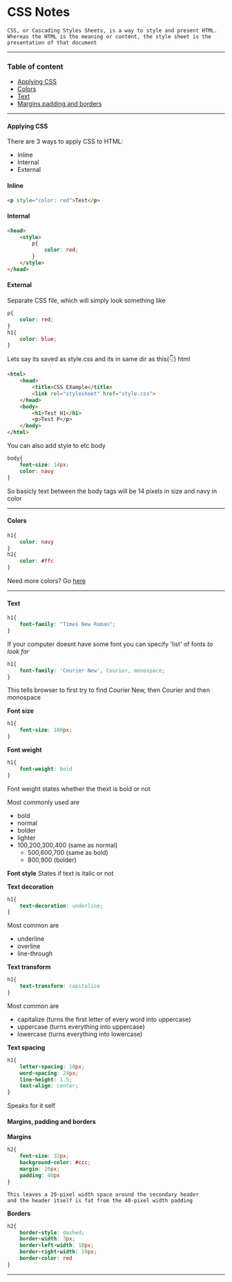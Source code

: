 # CSS Notes

```
CSS, or Cascading Styles Sheets, is a way to style and present HTML. 
Whereas the HTML is the meaning or content, the style sheet is the
presentation of that document
```

---
### Table of content
-    [Applying CSS](#Applying)
-    [Colors](#Colors)
-    [Text](#Text)
-    [Margins,padding and borders](#Margins)
---

#### Applying CSS<a name="Applying"></a>

There are 3 ways to apply CSS to HTML:
* Inline
* Internal
* External

#### Inline 
```html
<p style="color: red">Test</p>
```
#### Internal
```html
<head>
    <style>
        p{
            color: red;
        }
    </style>
</head>
```
#### External
Separate CSS file, which will simply look something like
```css
p{
    color: red;
}
h1{
    color: blue;
}
```
Lets say its saved as style.css and its in same dir as this(:point_down:) html
```html
<html>
    <head>
        <title>CSS EXample</title>
        <link rel="stylesheet" href="style.css">
    </head>
    <body>
        <h1>Test H1</h1>
        <p>Test P</p>
    </body>
</html>
```
You can also add style to etc body
```css
body{
    font-size: 14px;
    color: navy
}
```
So basicly text between the body tags will be 14 pixels in size and navy in color

---
#### Colors<a name="Colors"></a>
```css
h1{
    color: navy
}
h2{
    color: #ffc
}
```
Need more colors? Go [here](https://www.w3schools.com/colors/colors_picker.asp)

---
#### Text<a name="Text"></a>
```css
h1{
    font-family: "Times New Roman";
}
```
If your computer doesnt have some font you can specify 'list' of fonts *to look for*
```css
h1{
    font-family: 'Courier New', Courier, monospace;
}
```
This tells browser to first try to find Courier New, then Courier and then monospace

**Font size**
```css
h1{
    font-size: 100px;
}
```
**Font weight**
```css
h1{
    font-weight: bold
}
```
Font weight states whether the thext is bold or not

Most commonly used are 
* bold
* normal
* bolder
* lighter
* 100,200,300,400 (same as normal)
    * 500,600,700 (same as bold)
    * 800,900 (bolder)

**Font style** States if text is italic or not

**Text decoration**
```css
h1{
    text-decoration: underline;
}
```
Most common are
* underline
* overline
* line-through

**Text transform**
```css
h1{
    text-transform: capitalize
}
```
Most common are
* capitalize (turns the first letter of every word into uppercase)
* uppercase (turns everything into uppercase)
* lowercase (turns everything into lowercase)

**Text spacing**
```css
h1{
    letter-spacing: 10px;
    word-spacing: 24px;
    line-height: 1.5;
    text-align: center;
}
```
Speaks for it self

#### Margins, padding and borders<a name="Margins"></a>

**Margins**
```css
h2{
    font-size: 32px;
    background-color: #ccc;
    margin: 20px;
    padding: 40px
}
```
```
This leaves a 20-pixel width space around the secondary header 
and the header itself is fat from the 40-pixel width padding
```
**Borders**
```css
h2{
    border-style: dashed;
    border-width: 3px;
    border-left-width: 10px;
    border-right-width: 10px;
    border-color: red
}
```

---
